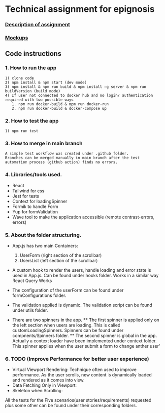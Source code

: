 # Technical assignment for epignosis

### [Description of assignment](Epignosis-RN-Developer-Updated-Assignment-2023.pdf)

### [Mockups](Mockups)

## Code instructions
  ### 1. How to run the app 
    1) clone code
    2) npm install & npm start (dev mode)
    3) npm install & npm run build & npm install –g server & npm run
    buildVersion (build mode)
    4) If user not connected to docker hub and no login/ authentication
    required with two possible ways
       1. npm run docker-build & npm run docker-run
       2. npm run docker-build & docker-compose up

 ### 2. How to test the app
    1) npm run test

 ### 3. How to merge in main branch
    A simple test workflow was created under .github folder.
    Branches can be merged manually in main branch after the test automation process (github action) finds no errors.

 ### 4. Libraries/tools used.
 * React
 * Tailwind for css
 * Jest for tests
 * Context for loadingSpinner
 * Formik to handle Form
 * Yup for formValidation
 * Wave tool to make the application accessible (remote contrast-errors, errors)

 ### 5. About the folder structuring.
  * App.js has two main Containers:
    1. UserForm (right section of the scrollbar)
    2. UsersList (left section of the scrollbar)

  * A custom hook to render the users, handle loading and error state is used in App.js. Can
  be found under hooks folder. Works in a similar way React Query Works

  * The configuration of the userForm can be found under formConfigurations folder.
  * The validation applied is dynamic. The validation script can be found under utils folder.
  
  * There are two spinners in the app.
   ** The first spinner is applied only on the left section when users are loading. This
    is called customLoadingSpinners. Spinners can be found under
    compnents/Spinners folder.
   ** The second spinner is global in the app. Actually a context loader have been
    implemented under context folder. This spinner applies when the user submit a
    form to change anther user’

### 6. TODO (Improve Performance for better user experience)
 * Virtual Viewport Rendering: Technique often used to improve performance. As the user scrolls, new content is dynamically loaded and rendered as it comes into view.
 * Data Fetching Only in Viewport: 
 * Skeleton when Scrolling: 

 All the tests for the Five scenarios(user stories/requirements) requested plus some other can be found
 under their corresponding folders.

 
